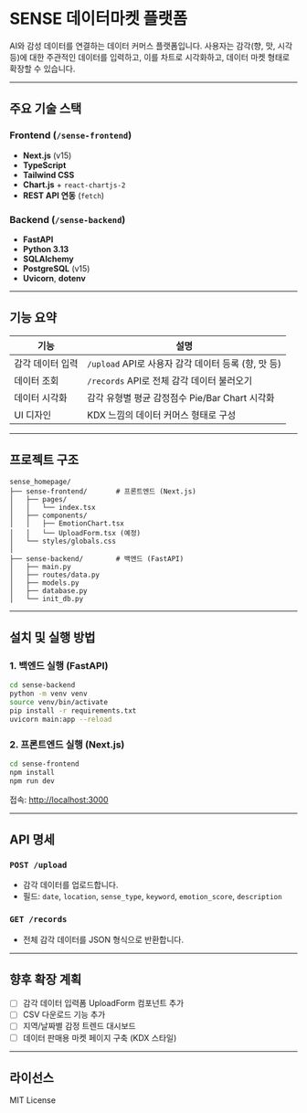 # SENSE 데이터마켓 플랫폼

AI와 감성 데이터를 연결하는 데이터 커머스 플랫폼입니다. 
사용자는 감각(향, 맛, 시각 등)에 대한 주관적인 데이터를 입력하고,
이를 차트로 시각화하고, 데이터 마켓 형태로 확장할 수 있습니다.

---

## 주요 기술 스택

### Frontend (`/sense-frontend`)
- **Next.js** (v15)
- **TypeScript**
- **Tailwind CSS**
- **Chart.js** + `react-chartjs-2`
- **REST API 연동** (`fetch`)

### Backend (`/sense-backend`)
- **FastAPI**
- **Python 3.13**
- **SQLAlchemy**
- **PostgreSQL** (v15)
- **Uvicorn**, **dotenv**

---

## 기능 요약

| 기능 | 설명 |
|------|------|
| 감각 데이터 입력 | `/upload` API로 사용자 감각 데이터 등록 (향, 맛 등) |
| 데이터 조회 | `/records` API로 전체 감각 데이터 불러오기 |
| 데이터 시각화 | 감각 유형별 평균 감정점수 Pie/Bar Chart 시각화 |
| UI 디자인 | KDX 느낌의 데이터 커머스 형태로 구성 |

---

## 프로젝트 구조

```
sense_homepage/
├── sense-frontend/       # 프론트엔드 (Next.js)
│   ├── pages/
│   │   └── index.tsx
│   ├── components/
│   │   ├── EmotionChart.tsx
│   │   └── UploadForm.tsx (예정)
│   └── styles/globals.css
│
├── sense-backend/        # 백엔드 (FastAPI)
│   ├── main.py
│   ├── routes/data.py
│   ├── models.py
│   ├── database.py
│   └── init_db.py
```

---

## 설치 및 실행 방법

### 1. 백엔드 실행 (FastAPI)
```bash
cd sense-backend
python -m venv venv
source venv/bin/activate
pip install -r requirements.txt
uvicorn main:app --reload
```

### 2. 프론트엔드 실행 (Next.js)
```bash
cd sense-frontend
npm install
npm run dev
```

접속: [http://localhost:3000](http://localhost:3000)

---

## API 명세

### `POST /upload`
- 감각 데이터를 업로드합니다.
- 필드: `date`, `location`, `sense_type`, `keyword`, `emotion_score`, `description`

### `GET /records`
- 전체 감각 데이터를 JSON 형식으로 반환합니다.

---

## 향후 확장 계획
- [ ] 감각 데이터 입력폼 UploadForm 컴포넌트 추가
- [ ] CSV 다운로드 기능 추가
- [ ] 지역/날짜별 감정 트렌드 대시보드
- [ ] 데이터 판매용 마켓 페이지 구축 (KDX 스타일)

---

## 라이선스
MIT License

